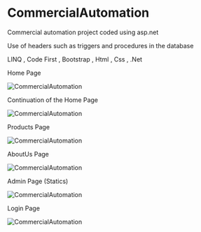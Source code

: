 # CommercialAutomation

<p> Commercial automation project coded using asp.net </p>

<p> Use of headers such as triggers and procedures in the database </p>

<p> LINQ , Code First , Bootstrap , Html , Css , .Net  </p>


Home Page

![CommercialAutomation](https://i.hizliresim.com/ds7swc1.png)

Continuation of the Home Page

![CommercialAutomation](https://i.hizliresim.com/qdql2gt.png)

Products Page

![CommercialAutomation](https://i.hizliresim.com/hxxjy59.png)

AboutUs Page

![CommercialAutomation](https://i.hizliresim.com/3iavync.png)

Admin Page (Statics)

![CommercialAutomation](https://i.hizliresim.com/2wc9xnv.png)

Login Page

![CommercialAutomation](https://i.hizliresim.com/ruqoco3.png)
